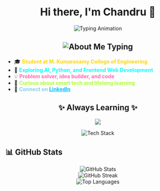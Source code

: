 <!-- 👋 Welcome Message with Typing Animation -->
<h1 align="center">Hi there, I'm Chandru 👋</h1>
<!-- 👋 Welcome with Typing Animation -->
<p align="center">
  <img src="https://readme-typing-svg.herokuapp.com?font=Fira+Code&size=28&pause=1000&color=00C3FF&center=true&vCenter=true&width=500&lines=Hi+there%2C+I'm+Chandru+👋;AI+%26+Web+Dev+Enthusiast;Student+%7C+Coder+%7C+Creator" alt="Typing Animation" />
</p>

<!-- 💡 Animated About Me Section -->
<h2 align="center">
  <img src="https://readme-typing-svg.herokuapp.com?font=Fira+Code&weight=700&size=25&pause=1000&color=F7FF00&center=true&vCenter=true&width=460&lines=%F0%9F%92%A1+About+Me+%F0%9F%92%A1" alt="About Me Typing" />
</h2>

<ul>
  <li>🎓 <strong style="color:#FFD700;">Student at M. Kumarasamy College of Engineering</strong></li>
  <li>🤖 <strong style="color:#00FFFF;">Exploring AI, Python, and Frontend Web Development</strong></li>
  <li>💡 <strong style="color:#FF69B4;">Problem solver, idea builder, and code </strong></li>
  <li>🌱 <strong style="color:#ADFF2F;">Curious about smart tech and lifelong learning</strong></li>
  <li>🔗 <strong style="color:#87CEEB;">
    Connect on <a href="https://www.linkedin.com/in/chandru-p-393800374" style="color:#00BFFF;">LinkedIn</a>
  </strong></li>
</ul>


<!-- 🛠️ Tech Stack Icons -->

<h2 align="center">✨ Always Learning ✨</h2>


<p align="center">
  <img src="https://readme-typing-svg.herokuapp.com?font=Fira+Code&size=22&duration=2000&color=00F7FF&center=true&vCenter=true&width=450&lines=Always+Learning+New+Tech!;Building+cool+AI+Projects;Loving+Frontend+Dev" />
</p>

<p align="center">
  <img src="https://skillicons.dev/icons?i=html,css,js,python,git,github,react,tailwind" alt="Tech Stack" />
</p>

<!-- 📊 GitHub Stats -->
<h2>📊 GitHub Stats</h2>

<p align="center">
  <img src="https://github-readme-stats.vercel.app/api?username=chandru07072007&show_icons=true&theme=radical" alt="GitHub Stats" />
  <br/>
  <img src="https://github-readme-streak-stats.herokuapp.com/?username=chandru07072007&theme=radical" alt="GitHub Streak" />
  <br/>
  <img src="https://github-readme-stats.vercel.app/api/top-langs/?username=chandru07072007&layout=compact&theme=radical" alt="Top Languages" />
</p>



  
